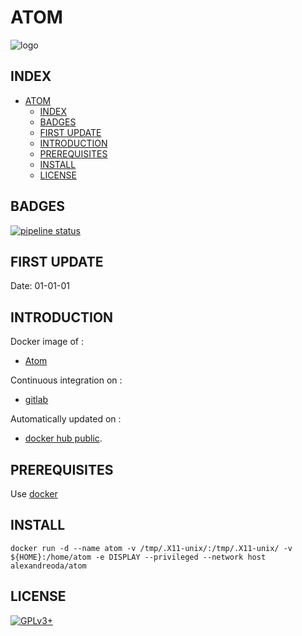# ATOM

![logo](https://assets.gitlab-static.net/uploads/-/system/project/avatar/12904435/220px-Atom_editor_logo.svg.png)

## INDEX

- [ATOM](#atom)
  - [INDEX](#index)
  - [BADGES](#badges)
  - [FIRST UPDATE](#first-update)
  - [INTRODUCTION](#introduction)
  - [PREREQUISITES](#prerequisites)
  - [INSTALL](#install)
  - [LICENSE](#license)

## BADGES

[![pipeline status](https://gitlab.com/oda-alexandre/atom/badges/master/pipeline.svg)](https://gitlab.com/oda-alexandre/atom/commits/master)

## FIRST UPDATE

Date: 01-01-01

## INTRODUCTION

Docker image of :

- [Atom](https://atom.io/)

Continuous integration on :

- [gitlab](https://gitlab.com/oda-alexandre/atom/pipelines)

Automatically updated on :

- [docker hub public](https://hub.docker.com/r/alexandreoda/atom/).

## PREREQUISITES

Use [docker](https://www.docker.com)

## INSTALL

```docker run -d --name atom -v /tmp/.X11-unix/:/tmp/.X11-unix/ -v ${HOME}:/home/atom -e DISPLAY --privileged --network host alexandreoda/atom```

## LICENSE

[![GPLv3+](http://gplv3.fsf.org/gplv3-127x51.png)](https://gitlab.com/oda-alexandre/atom/blob/master/LICENSE)
